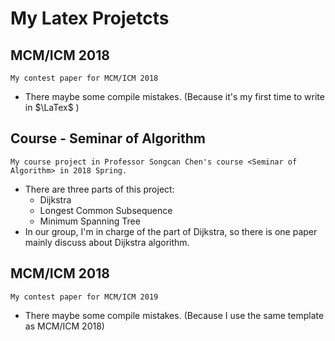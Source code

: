 # My Latex Projetcts

## MCM/ICM 2018

    My contest paper for MCM/ICM 2018

* There maybe some compile mistakes. (Because it's my first time to write in $\LaTex$ )

## Course - Seminar of Algorithm

    My course project in Professor Songcan Chen's course <Seminar of Algorithm> in 2018 Spring.
* There are three parts of this project:
  * Dijkstra
  * Longest Common Subsequence
  * Minimum Spanning Tree
* In our group, I'm in charge of the part of Dijkstra, so there is one paper mainly discuss about Dijkstra algorithm.

## MCM/ICM 2018

    My contest paper for MCM/ICM 2019

* There maybe some compile mistakes. (Because I use the same template as MCM/ICM 2018)